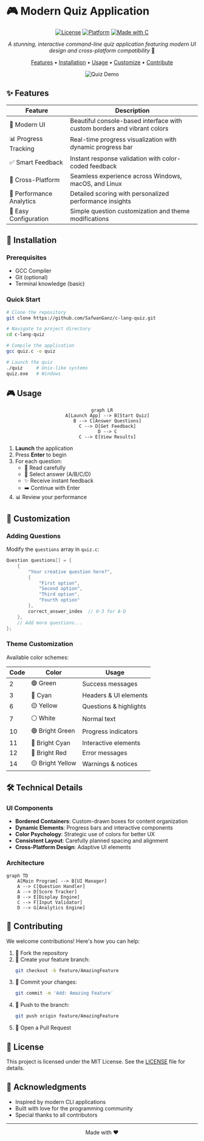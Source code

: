 # 🎮 Modern Quiz Application

<div align="center">

[![License](https://img.shields.io/badge/license-MIT-blue.svg?style=for-the-badge)](LICENSE)
[![Platform](https://img.shields.io/badge/platform-Windows%20%7C%20macOS%20%7C%20Linux-lightgrey.svg?style=for-the-badge)](https://github.com/SafwanGanz/c-lang_quiz)
[![Made with C](https://img.shields.io/badge/Made%20with-C-00599C?style=for-the-badge&logo=c)](https://en.wikipedia.org/wiki/C_(programming_language))

*A stunning, interactive command-line quiz application featuring modern UI design and cross-platform compatibility* 🚀

[Features](#-features) • [Installation](#-installation) • [Usage](#-usage) • [Customize](#-customization) • [Contribute](#-contributing)

![Quiz Demo](demo.gif)

</div>

## ✨ Features

<div align="center">

| Feature | Description |
|---------|-------------|
| 🎨 Modern UI | Beautiful console-based interface with custom borders and vibrant colors |
| 📊 Progress Tracking | Real-time progress visualization with dynamic progress bar |
| ✅ Smart Feedback | Instant response validation with color-coded feedback |
| 📱 Cross-Platform | Seamless experience across Windows, macOS, and Linux |
| 🎯 Performance Analytics | Detailed scoring with personalized performance insights |
| 🔄 Easy Configuration | Simple question customization and theme modifications |

</div>

## 🚀 Installation

### Prerequisites

- GCC Compiler
- Git (optional)
- Terminal knowledge (basic)

### Quick Start

```bash
# Clone the repository
git clone https://github.com/SafwanGanz/c-lang-quiz.git

# Navigate to project directory
cd c-lang-quiz

# Compile the application
gcc quiz.c -o quiz

# Launch the quiz
./quiz     # Unix-like systems
quiz.exe   # Windows
```

## 🎮 Usage

<div align="center">

```mermaid
graph LR
    A[Launch App] --> B[Start Quiz]
    B --> C[Answer Questions]
    C --> D[Get Feedback]
    D --> C
    C --> E[View Results]
```

</div>

1. **Launch** the application
2. Press **Enter** to begin
3. For each question:
   - 📖 Read carefully
   - 🎯 Select answer (A/B/C/D)
   - ✨ Receive instant feedback
   - ➡️ Continue with Enter
4. 📊 Review your performance

## 🎨 Customization

### Adding Questions

Modify the `questions` array in `quiz.c`:

```c
Question questions[] = {
    {
        "Your creative question here?",
        {
            "First option",
            "Second option", 
            "Third option",
            "Fourth option"
        },
        correct_answer_index  // 0-3 for A-D
    },
    // Add more questions...
};
```

### Theme Customization

Available color schemes:

| Code | Color | Usage |
|------|--------|-------|
| 2 | 🟢 Green | Success messages |
| 3 | 🔵 Cyan | Headers & UI elements |
| 6 | 🟡 Yellow | Questions & highlights |
| 7 | ⚪ White | Normal text |
| 10 | 🟢 Bright Green | Progress indicators |
| 11 | 🔵 Bright Cyan | Interactive elements |
| 12 | 🔴 Bright Red | Error messages |
| 14 | 🟡 Bright Yellow | Warnings & notices |

## 🛠️ Technical Details

### UI Components

- **Bordered Containers**: Custom-drawn boxes for content organization
- **Dynamic Elements**: Progress bars and interactive components
- **Color Psychology**: Strategic use of colors for better UX
- **Consistent Layout**: Carefully planned spacing and alignment
- **Cross-Platform Design**: Adaptive UI elements

### Architecture

```mermaid
graph TD
    A[Main Program] --> B[UI Manager]
    A --> C[Question Handler]
    A --> D[Score Tracker]
    B --> E[Display Engine]
    C --> F[Input Validator]
    D --> G[Analytics Engine]
```

## 🤝 Contributing

We welcome contributions! Here's how you can help:

1. 🍴 Fork the repository
2. 🌿 Create your feature branch:
   ```bash
   git checkout -b feature/AmazingFeature
   ```
3. 💫 Commit your changes:
   ```bash
   git commit -m 'Add: Amazing Feature'
   ```
4. 🚀 Push to the branch:
   ```bash
   git push origin feature/AmazingFeature
   ```
5. 🎉 Open a Pull Request

## 📝 License

This project is licensed under the MIT License. See the [LICENSE](LICENSE) file for details.

## 🙏 Acknowledgments

- Inspired by modern CLI applications
- Built with love for the programming community
- Special thanks to all contributors

---

<div align="center">

Made with ❤️

</div>
